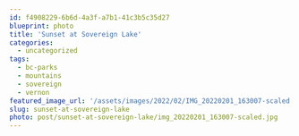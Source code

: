 ```yaml
---
id: f4908229-6b6d-4a3f-a7b1-41c3b5c35d27
blueprint: photo
title: 'Sunset at Sovereign Lake'
categories:
  - uncategorized
tags:
  - bc-parks
  - mountains
  - sovereign
  - vernon
featured_image_url: '/assets/images/2022/02/IMG_20220201_163007-scaled.jpg'
slug: sunset-at-sovereign-lake
photo: post/sunset-at-sovereign-lake/img_20220201_163007-scaled.jpg
---
```

<p><!-- wp:image {"id":1746,"sizeSlug":"large"} --></p>
<figure class="wp-block-image size-large"><img src="/assets/images/2022/02/IMG_20220201_163007-1024x768.jpg" alt="" class="wp-image-1746"/></figure>
<p><!-- /wp:image --></p>
